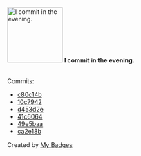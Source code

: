 <img src="https://my-badges.github.io/my-badges/evening-commits.png" alt="I commit in the evening." title="I commit in the evening." width="128">
<strong>I commit in the evening.</strong>
<br><br>

Commits:

- <a href="https://github.com/yeskunall/dotfiles/commit/c80c14b694dc392dc90886d89d24ad5d9c5a5971">c80c14b</a>
- <a href="https://github.com/yeskunall/config.nvim/commit/10c7942525d8c4eea374dad0ba38f33f67796762">10c7942</a>
- <a href="https://github.com/yeskunall/dotfiles/commit/d453d2e6dbb1d1bce0d9c9111d44b0b5b88dbae3">d453d2e</a>
- <a href="https://github.com/yeskunall/dotfiles/commit/41c6064c0956b79d34dcda43ff8552ef91bffa60">41c6064</a>
- <a href="https://github.com/yeskunall/dotfiles/commit/49e5baa0e5ee6527504c9ec71852b401c8ab16ce">49e5baa</a>
- <a href="https://github.com/yeskunall/config.nvim/commit/ca2e18b4c49cafbbcbdbe8f13222b3e491dfd5fc">ca2e18b</a>


Created by <a href="https://github.com/my-badges/my-badges">My Badges</a>